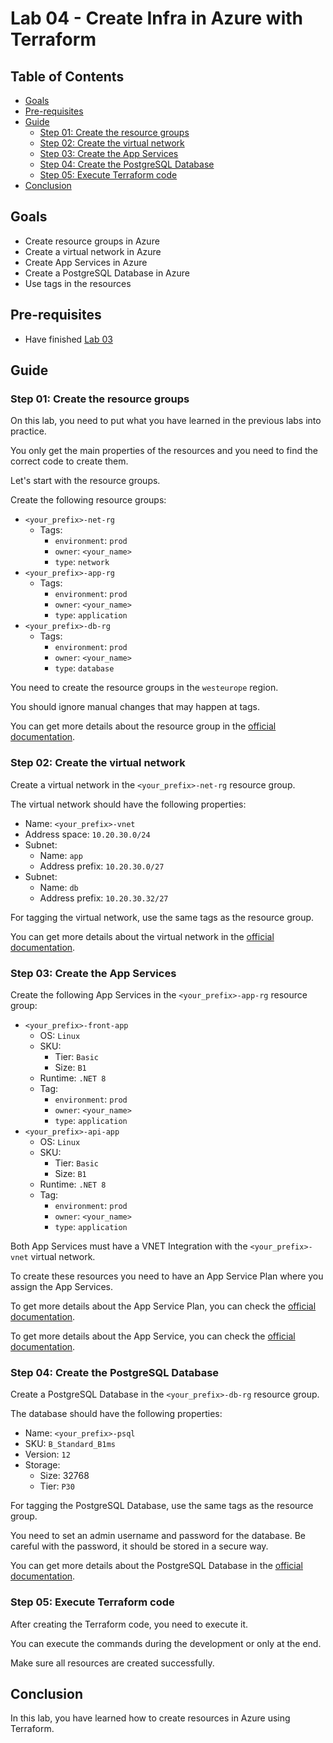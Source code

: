 # Lab 04 - Create Infra in Azure with Terraform

## Table of Contents

- [Goals](#goals)
- [Pre-requisites](#pre-requisites)
- [Guide](#guide)
  - [Step 01: Create the resource groups](#step-01-create-the-resource-groups)
  - [Step 02: Create the virtual network](#step-02-create-the-virtual-network)
  - [Step 03: Create the App Services](#step-03-create-the-app-services)
  - [Step 04: Create the PostgreSQL Database](#step-04-create-the-postgresql-database)
  - [Step 05: Execute Terraform code](#step-05-execute-terraform-code)
- [Conclusion](#conclusion)

## Goals

- Create resource groups in Azure
- Create a virtual network in Azure
- Create App Services in Azure
- Create a PostgreSQL Database in Azure
- Use tags in the resources

## Pre-requisites

- Have finished [Lab 03](../lab03/README.md)

## Guide

### Step 01: Create the resource groups

On this lab, you need to put what you have learned in the previous labs into practice.

You only get the main properties of the resources and you need to find the correct code to create them.

Let's start with the resource groups.

Create the following resource groups:

- `<your_prefix>-net-rg`
  - Tags:
    - `environment`: `prod`
    - `owner`: `<your_name>`
    - `type`: `network`
- `<your_prefix>-app-rg`
  - Tags:
    - `environment`: `prod`
    - `owner`: `<your_name>`
    - `type`: `application`
- `<your_prefix>-db-rg`
  - Tags:
    - `environment`: `prod`
    - `owner`: `<your_name>`
    - `type`: `database`

You need to create the resource groups in the `westeurope` region.

You should ignore manual changes that may happen at tags.

You can get more details about the resource group in the [official documentation](https://registry.terraform.io/providers/hashicorp/azurerm/latest/docs/resources/resource_group).

### Step 02: Create the virtual network

Create a virtual network in the `<your_prefix>-net-rg` resource group.

The virtual network should have the following properties:

- Name: `<your_prefix>-vnet`
- Address space: `10.20.30.0/24`
- Subnet:
  - Name: `app`
  - Address prefix: `10.20.30.0/27`
- Subnet:
  - Name: `db`
  - Address prefix: `10.20.30.32/27`

For tagging the virtual network, use the same tags as the resource group.

You can get more details about the virtual network in the [official documentation](https://registry.terraform.io/providers/hashicorp/azurerm/latest/docs/resources/virtual_network).

### Step 03: Create the App Services

Create the following App Services in the `<your_prefix>-app-rg` resource group:

- `<your_prefix>-front-app`
  - OS: `Linux`
  - SKU:
    - Tier: `Basic`
    - Size: `B1`
  - Runtime: `.NET 8`
  - Tag:
    - `environment`: `prod`
    - `owner`: `<your_name>`
    - `type`: `application`
- `<your_prefix>-api-app`
  - OS: `Linux`
  - SKU:
    - Tier: `Basic`
    - Size: `B1`
  - Runtime: `.NET 8`
  - Tag:
    - `environment`: `prod`
    - `owner`: `<your_name>`
    - `type`: `application`

Both App Services must have a VNET Integration with the `<your_prefix>-vnet` virtual network.

To create these resources you need to have an App Service Plan where you assign the App Services.

To get more details about the App Service Plan, you can check the [official documentation](https://registry.terraform.io/providers/hashicorp/azurerm/latest/docs/resources/app_service_plan).

To get more details about the App Service, you can check the [official documentation](https://registry.terraform.io/providers/hashicorp/azurerm/latest/docs/resources/app_service).

### Step 04: Create the PostgreSQL Database

Create a PostgreSQL Database in the `<your_prefix>-db-rg` resource group.

The database should have the following properties:

- Name: `<your_prefix>-psql`
- SKU: `B_Standard_B1ms`
- Version: `12`
- Storage:
  - Size: 32768
  - Tier: `P30`

For tagging the PostgreSQL Database, use the same tags as the resource group.

You need to set an admin username and password for the database. Be careful with the password, it should be stored in a secure way.

You can get more details about the PostgreSQL Database in the [official documentation](https://registry.terraform.io/providers/hashicorp/azurerm/latest/docs/resources/postgresql_flexible_server).

### Step 05: Execute Terraform code

After creating the Terraform code, you need to execute it.

You can execute the commands during the development or only at the end.

Make sure all resources are created successfully.

## Conclusion

In this lab, you have learned how to create resources in Azure using Terraform.

